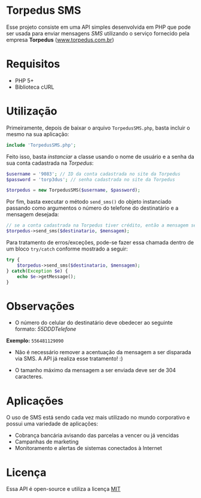 # Torpedus SMS

Esse projeto consiste em uma API simples desenvolvida em PHP que pode ser usada para enviar mensagens _SMS_ utilizando o serviço fornecido pela empresa **Torpedus** (www.torpedus.com.br)

# Requisitos

- PHP 5+
- Biblioteca cURL

# Utilização

Primeiramente, depois de baixar o arquivo `TorpedusSMS.php`, basta incluir o mesmo na sua aplicação:

```php
include 'TorpedusSMS.php';
```

Feito isso, basta _instanciar_ a classe usando o nome de usuário e a senha da sua conta cadastrada na _Torpedus_:

```php
$username = '9083'; // ID da conta cadastrada no site da Torpedus
$password = 'torp3dus'; // senha cadastrada no site da Torpedus

$torpedus = new TorpedusSMS($username, $password);
```

Por fim, basta executar o método `send_sms()` do objeto instanciado passando como argumentos o número do telefone do destinatário e a mensagem desejada:

```php
// se a conta cadastrada na Torpedus tiver crédito, então a mensagem será enviada ao celular do destinatário
$torpedus->send_sms($destinatario, $mensagem); 
```

Para tratamento de erros/exceções, pode-se fazer essa chamada dentro de um bloco `try/catch` conforme mostrado a seguir:

```php
try {
    $torpedus->send_sms($destinatario, $mensagem);
} catch(Exception $e) { 
    echo $e->getMessage();
}
```

# Observações

- O número do celular do destinatário deve obedecer ao seguinte formato: _55DDDTelefone_

**Exemplo:** `556481129090`

- Não é necessário remover a acentuação da mensagem a ser disparada via SMS. A API já realiza esse tratamento! :)

-  O tamanho máximo da mensagem a ser enviada deve ser de 304 caracteres.

# Aplicações

O uso de SMS está sendo cada vez mais utilizado no mundo corporativo e possui uma variedade de aplicações:

- Cobrança bancária avisando das parcelas a vencer ou já vencidas
- Campanhas de marketing
- Monitoramento e alertas de sistemas conectados à Internet

# Licença

Essa API é open-source e utiliza a licença [MIT](http://opensource.org/licenses/MIT "MIT license")
